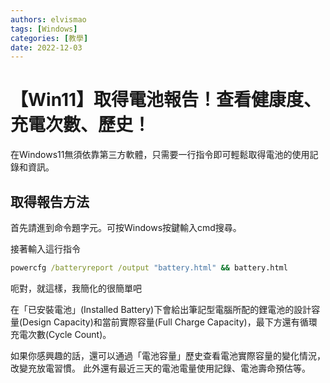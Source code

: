 ```yaml
---
authors: elvismao
tags: [Windows]
categories: [教學]
date: 2022-12-03
---
```


# 【Win11】取得電池報告！查看健康度、充電次數、歷史！

在Windows11無須依靠第三方軟體，只需要一行指令即可輕鬆取得電池的使用記錄和資訊。

<!--more-->

## 取得報告方法

首先請進到命令題字元。可按Windows按鍵輸入cmd搜尋。

接著輸入這行指令

```bat
powercfg /batteryreport /output "battery.html" && battery.html
```

呃對，就這樣，我簡化的很簡單吧

在「已安裝電池」(Installed Battery)下會給出筆記型電腦所配的鋰電池的設計容量(Design Capacity)和當前實際容量(Full Charge Capacity)，最下方還有循環充電次數(Cycle Count)。

如果你感興趣的話，還可以通過「電池容量」歷史查看電池實際容量的變化情況，改變充放電習慣。 此外還有最近三天的電池電量使用記錄、電池壽命預估等。
